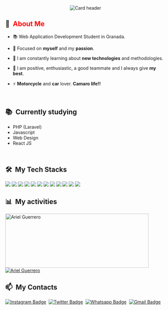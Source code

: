 <div align="center">
  <img src="https://arielguerrero.es/GitBanner.png" alt="Card header"/>
</div>
<div>

  ## 🧭 &nbsp;<span style="color: red">About Me</span>

  - 📚 Web Application Development Student in Granada.
  - 🔭 Focused on **myself** and my **passion**.

  - 🌱 I am constantly learning about **new technologies** and methodologies.

  - 💬 I am positive, enthusiastic, a good teammate and I always give **my best**.

  - ⚡ **Motorcycle** and **car** lover. **Camaro life!!**

  <br>
  

</div>

<div>

  ## 📚 &nbsp;Currently studying

  - PHP (Laravel)
  - Javascript
  - Web Design
  - React JS

<br>

</div>

<div>

  ## 🛠️ &nbsp;My Tech Stacks

   <img src="https://img.shields.io/badge/Bootstrap-563D7C?style=for-the-badge&logo=bootstrap&logoColor=white">
   <img src="https://img.shields.io/badge/html5%20-%23E34F26.svg?&style=for-the-badge&logo=html5&logoColor=white">
   <img src="https://img.shields.io/badge/wordpress%20-%2327799E.svg?&style=for-the-badge&logo=wordpress&logoColor=white">
   <img src="https://img.shields.io/badge/javascript%20-%23323330.svg?&style=for-the-badge&logo=javascript&logoColor=%23F7DF1E">
   <img src="https://img.shields.io/badge/css3%20-%231572B6.svg?&style=for-the-badge&logo=css3&logoColor=white">
   <img src="https://img.shields.io/badge/git%20-%23F05033.svg?&style=for-the-badge&logo=git&logoColor=white"/>
   <img src="http://img.shields.io/badge/-VS%20Code-000000?style=for-the-badge&logo=Visual-studio-code&logoColor=blue">
   <img src="https://img.shields.io/badge/PHP-777BB4?style=for-the-badge&logo=php&logoColor=white">
   <img src="https://img.shields.io/badge/PHOTOSHOP%20-%2314354C.svg?&style=for-the-badge&logoColor=white">
   <img src="https://img.shields.io/badge/illustrator%20-%23F77B17.svg?&style=for-the-badge&logoColor=white">
   <img src="https://img.shields.io/badge/Java-ED8B00?style=for-the-badge&logo=java&logoColor=white">
   <img src="https://img.shields.io/badge/davinci resolve%20-%23FBFFA3.svg?&style=for-the-badge&logoColor=white">
   
<br>

</div>

<div>

  ## 📊 &nbsp;My activities
  <a href="https://github.com/agueriv">
    <img width=450 height=170 align="center" alt="Ariel Guerrero" src="https://github-readme-stats.vercel.app/api?username=agueriv&theme=shadow_red&show_icons=true&bg_color=0D1117&hide_border=true&count_private=true" />
  </a>
  <a href="https://github.com/agueriv">
    <img align="center" alt="Ariel Guerrero" src="https://github-readme-stats.vercel.app/api/top-langs/?username=agueriv&theme=shadow_red&layout=compact&bg_color=0D1117&hide_border=true&count_private=true" />
  </a>

  <br>
</div>

<div>

  ## 📫 &nbsp;My Contacts

<!--[![Linkedin Badge](https://img.shields.io/badge/LinkedIn-0077B5?style=for-the-badge&logo=linkedin&logoColor=white)](https://www.instagram.com/_ar1elgr/)&nbsp;-->
  [![Instagram Badge](https://img.shields.io/badge/Instagram-E4405F?style=for-the-badge&logo=instagram&logoColor=white&link=https://www.instagram.com/_ar1elgr/)](https://www.instagram.com/_ar1elgr/)&nbsp;
  [![Twitter Badge](https://img.shields.io/badge/Twitter-1DA1F2?style=for-the-badge&logo=twitter&logoColor=white&link=https://twitter.com/ArielGR12)](https://twitter.com/ArielGR12)&nbsp;
  [![Whatsapp Badge](https://img.shields.io/badge/WhatsApp-25D366?style=for-the-badge&logo=whatsapp&logoColor=white&link=https://wa.me/645025408/?text=%27Hola%20Ariel,%20te%20he%20visto%20en%20GitHub!!%27)](https://wa.me/645025408/?text=%27Hola%20Ariel,%20te%20he%20visto%20en%20GitHub!!%27)&nbsp;
  [![Gmail Badge](https://img.shields.io/badge/Gmail-D14836?style=for-the-badge&logo=gmail&logoColor=white&link=mailto:rivasguerreroariel@gmail.com)](mailto:rivasguerreroariel@gmail.com)&nbsp;
</div>
